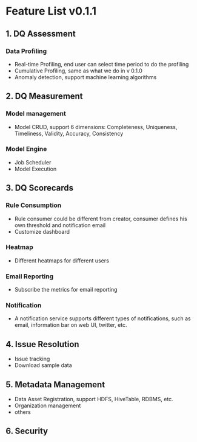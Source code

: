 # Feature List v0.1.1

## 1. DQ Assessment
### Data Profiling
- Real-time Profiling, end user can select time period to do the profiling
- Cumulative Profiling, same as what we do in v 0.1.0
- Anomaly detection, support machine learning algorithms

## 2. DQ Measurement
### Model management
- Model CRUD, support 6 dimensions: Completeness, Uniqueness, Timeliness, Validity, Accuracy, Consistency

### Model Engine
- Job Scheduler
- Model Execution

## 3. DQ Scorecards
### Rule Consumption
- Rule consumer could be different from creator, consumer defines his own threshold and notification email
- Customize dashboard

### Heatmap
- Different heatmaps for different users

### Email Reporting
- Subscribe the metrics for email reporting

### Notification
- A notification service supports different types of notifications, such as email, information bar on web UI, twitter, etc.

## 4. Issue Resolution
- Issue tracking
- Download sample data

## 5. Metadata Management
- Data Asset Registration, support HDFS, HiveTable, RDBMS, etc.
- Organization management
- others

## 6. Security
